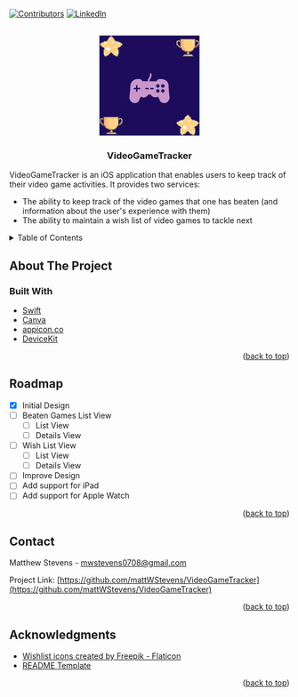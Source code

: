 <div id="top"></div>
<!--
*** Thanks for checking out the Best-README-Template. If you have a suggestion
*** that would make this better, please fork the repo and create a pull request
*** or simply open an issue with the tag "enhancement".
*** Don't forget to give the project a star!
*** Thanks again! Now go create something AMAZING! :D
-->

<!-- PROJECT SHIELDS -->
<!--
*** I'm using markdown "reference style" links for readability.
*** Reference links are enclosed in brackets [ ] instead of parentheses ( ).
*** See the bottom of this document for the declaration of the reference variables
*** for contributors-url, forks-url, etc. This is an optional, concise syntax you may use.
*** https://www.markdownguide.org/basic-syntax/#reference-style-links
-->
[![Contributors][contributors-shield]][contributors-url]
[![LinkedIn][linkedin-shield]][linkedin-url]

<!-- PROJECT LOGO -->
<br />
<div align="center">
  <a href="https://github.com/mattWStevens/VideoGameTracker">
    <img src="VideoGameTracker/Assets.xcassets/AppIcon.appiconset/1024.png" alt="Logo" width="180" height="180">
  </a>

<h3 align="center">VideoGameTracker</h3>

  <p align="left">
    VideoGameTracker is an iOS application that enables users to keep track of their video game activities. It provides two services:
    <ul align="left">
      <li>The ability to keep track of the video games that one has beaten (and information about the user's experience with them)</li>
      <li>The ability to maintain a wish list of video games to tackle next</li>
    </ul>
  </p>
</div>



<!-- TABLE OF CONTENTS -->
<details>
  <summary>Table of Contents</summary>
  <ol>
    <li>
      <a href="#about-the-project">About The Project</a>
      <ul>
        <li><a href="#built-with">Built With</a></li>
      </ul>
    </li>
    <li><a href="#roadmap">Roadmap</a></li>
    <li><a href="#contact">Contact</a></li>
    <li><a href="#acknowledgments">Acknowledgments</a></li>
  </ol>
</details>



<!-- ABOUT THE PROJECT -->
## About The Project

### Built With

* [Swift](https://www.swift.org)
* [Canva](https://www.canva.com)
* [appicon.co](https://appicon.co)
* [DeviceKit](https://github.com/devicekit/DeviceKit.git)

<p align="right">(<a href="#top">back to top</a>)</p>

<!-- ROADMAP -->
## Roadmap

- [x] Initial Design
- [ ] Beaten Games List View
  - [ ] List View
  - [ ] Details View
- [ ] Wish List View
  - [ ] List View
  - [ ] Details View
- [ ] Improve Design
- [ ] Add support for iPad
- [ ] Add support for Apple Watch

<p align="right">(<a href="#top">back to top</a>)</p>

<!-- CONTACT -->
## Contact

Matthew Stevens - mwstevens0708@gmail.com

Project Link: [https://github.com/mattWStevens/VideoGameTracker](https://github.com/mattWStevens/VideoGameTracker)

<p align="right">(<a href="#top">back to top</a>)</p>

<!-- ACKNOWLEDGMENTS -->
## Acknowledgments

* [Wishlist icons created by Freepik - Flaticon](https://www.flaticon.com/free-icons/wishlist)
* [README Template](https://github.com/othneildrew/Best-README-Template)

<p align="right">(<a href="#top">back to top</a>)</p>

<!-- MARKDOWN LINKS & IMAGES -->
<!-- https://www.markdownguide.org/basic-syntax/#reference-style-links -->
[contributors-shield]: https://img.shields.io/github/contributors/mattWStevens/VideoGameTracker.svg?style=for-the-badge
[contributors-url]: https://github.com/mattWStevens/VideoGameTracker/graphs/contributors
[linkedin-shield]: https://img.shields.io/badge/-LinkedIn-black.svg?style=for-the-badge&logo=linkedin&colorB=555
[linkedin-url]: https://www.linkedin.com/in/matthew-stevens-17b27716a/
